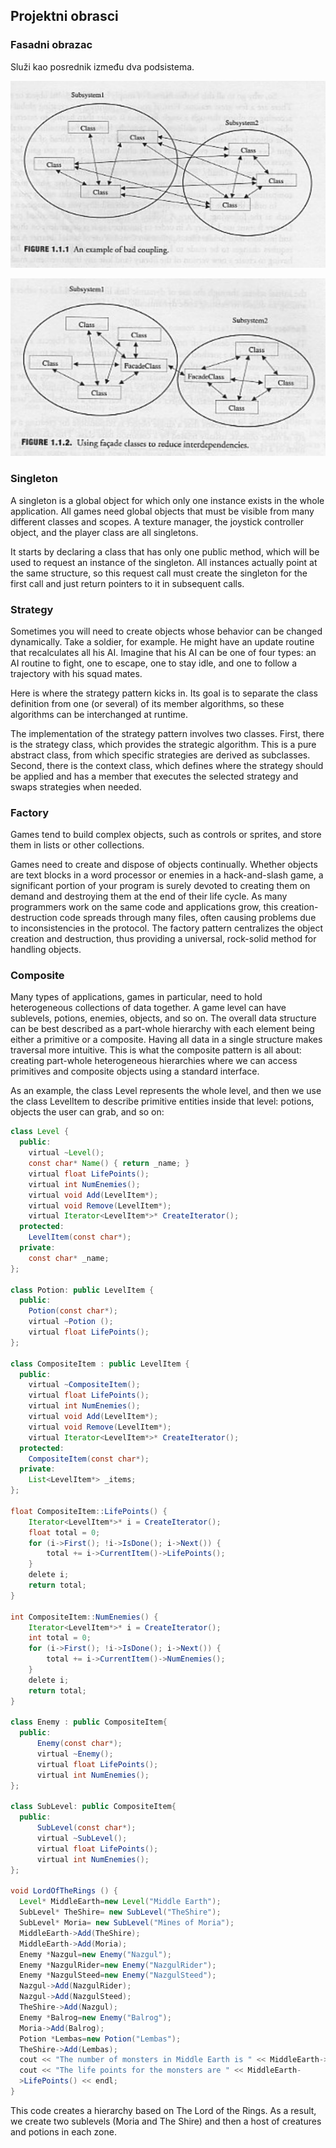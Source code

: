 ## Projektni obrasci

### Fasadni obrazac

Služi kao posrednik između dva podsistema.

![bad-coupling](slike/bad-coupling.png?row=true)

![facade-pattern](slike/facade-pattern.png?row=true)

### Singleton

A singleton is a global object for which only one instance exists in the whole application. All games need global objects that must be visible from many different classes and scopes. A texture manager, the joystick controller object, and the player class are all singletons.

It starts by declaring a class that has only one public method, which will be used to request an instance of the singleton. All instances actually point at the same structure, so this request call must create the singleton for the first call and just return pointers to it in subsequent calls.

### Strategy

Sometimes you will need to create objects whose behavior can be changed dynamically. Take a soldier, for example. He might have an update routine that recalculates all his AI. Imagine that his AI can be one of four types: an AI routine to fight, one to escape, one to stay idle, and one to follow a trajectory with his squad mates.

Here is where the strategy pattern kicks in. Its goal is to separate the class definition from one (or several) of its member algorithms, so these algorithms can be interchanged at runtime.

The implementation of the strategy pattern involves two classes. First, there is the strategy class, which provides the strategic algorithm. This is a pure abstract class, from which specific strategies are derived as subclasses. Second, there is the context class, which defines where the strategy should be applied and has a member that executes the selected strategy and swaps strategies when needed.

### Factory

Games tend to build complex objects, such as controls or sprites, and store them in lists or other collections.

Games need to create and dispose of objects continually. Whether objects are text blocks in a word processor or enemies in a hack-and-slash game, a significant portion of your program is surely devoted to creating them on demand and destroying them at the end of their life cycle. As many programmers work on the same code and applications grow, this creation-destruction code spreads through many files, often causing problems due to inconsistencies in the protocol. The factory pattern centralizes the object creation and destruction, thus providing a universal, rock-solid method for handling objects.

### Composite

Many types of applications, games in particular, need to hold heterogeneous collections of data together. A game level can have sublevels, potions, enemies, objects, and so on. The overall data structure can be best described as a part-whole hierarchy with each element being either a primitive or a composite. Having all data in a single structure makes traversal more intuitive. This is what the composite pattern is all about: creating part-whole heterogeneous hierarchies where we can access primitives and composite objects using a standard interface.

As an example, the class Level represents the whole level, and then we use the class LevelItem to describe primitive entities inside that level: potions, objects the user can grab, and so on:

```java
class Level {
  public:
    virtual ~Level();
    const char* Name() { return _name; }
    virtual float LifePoints();
    virtual int NumEnemies();
    virtual void Add(LevelItem*);
    virtual void Remove(LevelItem*);
    virtual Iterator<LevelItem*>* CreateIterator();
  protected:
    LevelItem(const char*);
  private:
    const char* _name;
};

class Potion: public LevelItem {
  public:
    Potion(const char*);
    virtual ~Potion ();
    virtual float LifePoints();
};

class CompositeItem : public LevelItem {
  public:
    virtual ~CompositeItem();
    virtual float LifePoints();
    virtual int NumEnemies();
    virtual void Add(LevelItem*);
    virtual void Remove(LevelItem*);
    virtual Iterator<LevelItem*>* CreateIterator();
  protected:
    CompositeItem(const char*);
  private:
    List<LevelItem*> _items;
};

float CompositeItem::LifePoints() {
    Iterator<LevelItem*>* i = CreateIterator();
    float total = 0;
    for (i->First(); !i->IsDone(); i->Next()) {
        total += i->CurrentItem()->LifePoints();
    }
    delete i;
    return total;
}

int CompositeItem::NumEnemies() {
    Iterator<LevelItem*>* i = CreateIterator();
    int total = 0;
    for (i->First(); !i->IsDone(); i->Next()) {
        total += i->CurrentItem()->NumEnemies();
    }
    delete i;
    return total;
}

class Enemy : public CompositeItem{
  public:
      Enemy(const char*);
      virtual ~Enemy();
      virtual float LifePoints();
      virtual int NumEnemies();
};

class SubLevel: public CompositeItem{
  public:
      SubLevel(const char*);
      virtual ~SubLevel();
      virtual float LifePoints();
      virtual int NumEnemies();
};

void LordOfTheRings () {
  Level* MiddleEarth=new Level("Middle Earth");
  SubLevel* TheShire= new SubLevel("TheShire");
  SubLevel* Moria= new SubLevel("Mines of Moria");
  MiddleEarth->Add(TheShire);
  MiddleEarth->Add(Moria);
  Enemy *Nazgul=new Enemy("Nazgul");
  Enemy *NazgulRider=new Enemy("NazgulRider");
  Enemy *NazgulSteed=new Enemy("NazgulSteed");
  Nazgul->Add(NazgulRider);
  Nazgul->Add(NazgulSteed);
  TheShire->Add(Nazgul);
  Enemy *Balrog=new Enemy("Balrog");
  Moria->Add(Balrog);
  Potion *Lembas=new Potion("Lembas");
  TheShire->Add(Lembas);
  cout << "The number of monsters in Middle Earth is " << MiddleEarth->NumEnemies() << endl;
  cout << "The life points for the monsters are " << MiddleEarth-
  >LifePoints() << endl;
}
```

This code creates a hierarchy based on The Lord of the Rings. As a result, we create two sublevels (Moria and The Shire) and then a host of creatures and potions in each zone.
